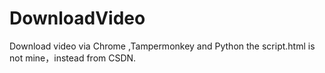 # DownloadVideo
Download video via Chrome ,Tampermonkey and Python
the script.html is not mine，instead from CSDN.

